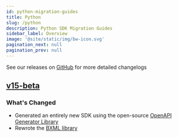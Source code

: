```yaml
---
id: python-migration-guides
title: Python
slug: /python
description: Python SDK Migration Guides
sidebar_label: Overview
image: '@site/static/img/bw-icon.svg'
pagination_next: null
pagination_prev: null
---
```


See our releases on [GitHub](https://github.com/Bandwidth/python-sdk/releases) for more detailed changelogs

## [v15-beta](/migration-guides/python/v14->v15-beta/)

### What's Changed

* Generated an entirely new SDK using the open-source [OpenAPI Generator Library](https://openapi-generator.tech/)
* Rewrote the [BXML library](/migration-guides/python/v14->v15-beta#bxml/)
